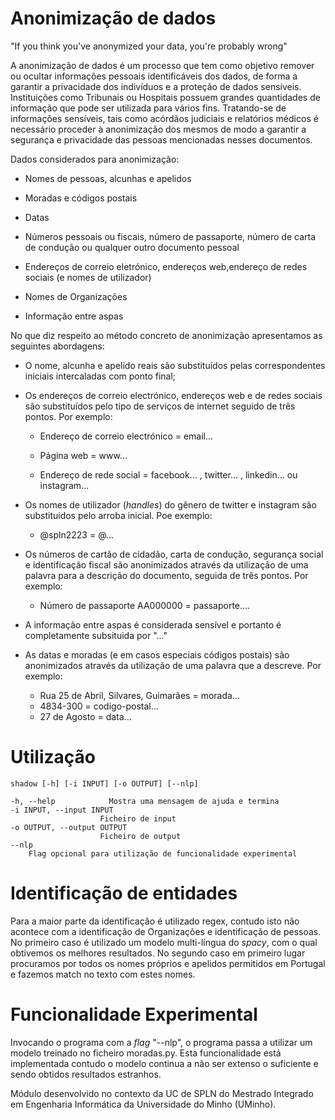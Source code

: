 # Anonimização de dados

"If you think you've anonymized your data, you're probably wrong"


A anonimização de dados é um processo que tem como objetivo remover ou
ocultar informações pessoais identificáveis dos dados, de forma a
garantir a privacidade dos indivíduos e a proteção de dados sensíveis.
Instituições como Tribunais ou Hospitais possuem grandes quantidades de
informação que pode ser utilizada para vários fins. Tratando-se de
informações sensíveis, tais como acórdãos judiciais e relatórios médicos
é necessário proceder à anonimização dos mesmos de modo a garantir a
segurança e privacidade das pessoas mencionadas nesses documentos.

Dados considerados para anonimização:

-   Nomes de pessoas, alcunhas e apelidos

-   Moradas e códigos postais

-   Datas

-   Números pessoais ou fiscais, número de passaporte, número de carta
    de condução ou qualquer outro documento pessoal

-   Endereços de correio eletrónico, endereços web,endereço de redes
    sociais (e nomes de utilizador)

-   Nomes de Organizações

-   Informação entre aspas

No que diz respeito ao método concreto de anonimização apresentamos as
seguintes abordagens:

-   O nome, alcunha e apelido reais são substituídos pelas
    correspondentes iniciais intercaladas com ponto final;

-   Os endereços de correio electrónico, endereços web e de redes
    sociais são substituídos pelo tipo de serviços de internet seguido
    de três pontos. Por exemplo:

    -   Endereço de correio electrónico = email\...

    -   Página web = www\...

    -   Endereço de rede social = facebook\... , twitter\... , linkedin\... ou instagram\...

-   Os nomes de utilizador (*handles*) do gênero de twitter e instagram são substituidos pelo arroba inicial. Poe exemplo:
    -   @spln2223 = @\... 

-   Os números de cartão de cidadão, carta de condução, segurança social e identificação fiscal são anonimizados através da utilização de
    uma palavra para a descrição do documento, seguida de três pontos.
    Por exemplo:

    -   Número de passaporte AA000000 = passaporte\....

-   A informação entre aspas é considerada sensível e portanto é completamente subsituida por "..."

-   As datas e moradas (e em casos especiais códigos postais) são anonimizados através da utilização de uma palavra que a descreve. Por exemplo:
    -   Rua 25 de Abril, Silvares, Guimarães = morada\...
    -   4834-300 = codigo-postal\... 
    -   27 de Agosto = data\...


# Utilização

    shadow [-h] [-i INPUT] [-o OUTPUT] [--nlp]

    -h, --help            Mostra uma mensagem de ajuda e termina
    -i INPUT, --input INPUT
                        Ficheiro de input
    -o OUTPUT, --output OUTPUT
                        Ficheiro de output
    --nlp
        Flag opcional para utilização de funcionalidade experimental

# Identificação de entidades

Para a maior parte da identificação é utilizado regex, contudo isto não acontece com a identificação de Organizações e identificação de pessoas. No primeiro caso é utilizado um modelo multi-língua do *spacy*, com o qual obtivemos os melhores resultados. No segundo caso em primeiro lugar procuramos por todos os nomes próprios e apelidos permitidos em Portugal e fazemos match no texto com estes nomes. 

# Funcionalidade Experimental

Invocando o programa com a *flag* "--nlp", o programa passa a utilizar um modelo treinado no ficheiro moradas.py. Esta funcionalidade está implementada contudo o modelo continua a não ser extenso o suficiente e sendo obtidos resultados estranhos. 

Módulo desenvolvido no contexto da UC de SPLN do Mestrado Integrado em Engenharia Informática da Universidade do Minho (UMinho).